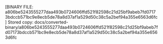 [BINARY FILE: a806be5243555277daa493b0724606ffd521f82598c21d25bf9abeb7fd07173bdccb571bc9e8ecb5de78a8d37af1a529d50c38c5a2bef94a355e6563d6fc]
Stored copy: docs/converted-binary/a806be5243555277daa493b0724606ffd521f82598c21d25bf9abeb7fd07173bdccb571bc9e8ecb5de78a8d37af1a529d50c38c5a2bef94a355e6563d6fc
